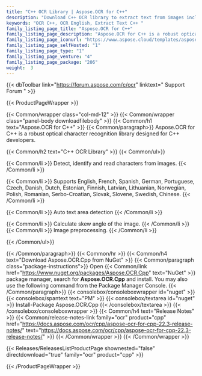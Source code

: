 ```yaml
---
title: "C++ OCR Library | Aspose.OCR for C++"
description: "Download C++ OCR library to extract text from images including BMP, JPEG and others from within any C++ application. "
keywords: "OCR C++, OCR English, Extract Text C++ "
family_listing_page_title: "Aspose.OCR for C++"
family_listing_page_description: "Aspose.OCR for C++ is a robust optical character recognition API. Developers can easily add OCR functionalities in their applications. API is extensible, easy to use, compact and provides a simple set of classes for controlling character recognition. It supports commonly used image formats and provides functionalities like reading characters and fonts from images, bold and italic styles, noise removal filters, scanning of the whole image or any part of the image and much more."
family_listing_page_iconurl: "https://www.aspose.cloud/templates/aspose/App_Themes/V3/images/ocr/272x272/aspose_ocr-for-cpp.png"
family_listing_page_selfHosted: "1"
family_listing_page_type: "1"
family_listing_page_venture: "4"
family_listing_page_package: "206"
weight:  3
---
```


{{< dbToolbar link="https://forum.aspose.com/c/ocr" linktext=" Support Forum " >}}


{{< ProductPageWrapper >}}

<!-- ProductPageContent-->
{{< Common/wrapper class="col-md-12" >}}
{{< Common/wrapper class="panel-body downloadfilebody" >}}
{{< Common/h1 text="Aspose.OCR for C++" >}}
{{< Common/paragraph>}}
Aspose.OCR for C++ is a robust optical character recognition library designed for C++ developers. 

{{< Common/h2 text="C++ OCR Library"  >}}
 {{< Common/ul>}}
 
   {{< Common/li >}} Detect, identify and read characters from images. {{< /Common/li >}}

   {{< Common/li >}} Supports English, French, Spanish,&nbsp;German, Portuguese, Czech, Danish, Dutch, Estonian, Finnish, Latvian, Lithuanian, Norwegian, Polish, Romanian, Serbo-Croatian, Slovak, Slovene, Swedish, Chinese. {{< /Common/li >}}

   {{< Common/li >}} Auto text area detection {{< /Common/li >}}

   {{< Common/li >}} Calculate skew angle of the image. {{< /Common/li >}}
   {{< Common/li >}} Image preprocessing. {{< /Common/li >}}

 {{< /Common/ul>}}


{{< /Common/paragraph>}}
{{< Common/hr >}}
{{< Common/h4 text="Download Aspose.OCR.Cpp from NuGet"  >}}
{{< Common/paragraph class="package-instructions">}}
Open {{< Common/link href="https://www.nuget.org/packages/Aspose.OCR.Cpp" text="NuGet"  >}} package manager, search for <b>Aspose.OCR.Cpp</b> and install. You may also use the following command from the Package Manager Console.
 {{< /Common/paragraph>}}
{{< consolebox/consoleboxwrapper id="nuget" >}}
       {{< consolebox/spantext text="PM" >}}
       {{< consolebox/textarea id="nuget" >}} Install-Package Aspose.OCR.Cpp {{< /consolebox/textarea >}}
{{< /consolebox/consoleboxwrapper >}}
{{< Common/h4 text="Release Notes"  >}}
{{< Common/release-notes-link family="ocr" product="cpp" href="https://docs.aspose.com/ocr/cpp/aspose-ocr-for-cpp-22.3-release-notes/" text="https://docs.aspose.com/ocr/cpp/aspose-ocr-for-cpp-22.3-release-notes/"  >}}
{{< /Common/wrapper >}}
{{< /Common/wrapper >}}

<!-- /ProductPageContent-->



<!-- ReleasesListProductPage-->
   {{< Releases/ReleasesListProductPage shownested="false"  directdownload="true" family="ocr" product="cpp" >}}
<!-- /ReleasesListProductPage-->

{{< /ProductPageWrapper >}}

